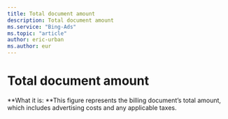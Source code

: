 ```yaml
---
title: Total document amount
description: Total document amount
ms.service: "Bing-Ads"
ms.topic: "article"
author: eric-urban
ms.author: eur
---
```


# Total document amount

**What it is: **This figure represents the billing document’s total amount, which includes advertising costs and any applicable taxes.


